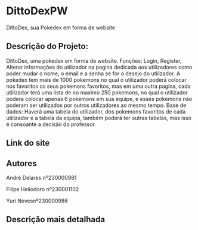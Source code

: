 # DittoDexPW
DittoDex, sua Pokedex em forma de website

## Descrição do Projeto:
DittoDex, uma pokedex em forma de website. Funções: Login, Register, Alterar informações do utilizador na pagina dedicada aos utilizadores como poder mudar o nome, o email e a senha se for o desejo do utilizador. A pokedex tem mais de 1000 pokemons no qual o utilizador poderá colocar nos favoritos os seus pokemons favoritos, mas em uma outra pagina, cada utilizador terá uma lista de no maximo 250 pokemons, no qual o utilizador podera colocar apenas 6 pokemons em sua equipe, e esses pokemons não poderam ser utilizados por outros utilizadores ao mesmo tempo. 
Base de dados:
Haverá uma tabela do utilizador, dos pokemons favoritos de cada utilizador e a tabela da equipa, também poderá ter outras tabelas, mas isso é consoante a decisão do professor.

## Link do site


## Autores
<p>André Delares nº230000981</p>
<p>Filipe Heliodoro nº230001102</p>
<p>Yuri Nevesnº230000986</p>

## Descrição mais detalhada
